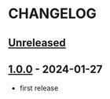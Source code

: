 # CHANGELOG

## [Unreleased](https://github.com/yukimunet/laravel-transformable/compare/1.0.0...main)

## [1.0.0](https://github.com/yukimunet/laravel-transformable/tree/1.0.0) - 2024-01-27

* first release
